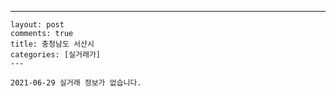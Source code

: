 ---
    layout: post
    comments: true
    title: 충청남도 서산시
    categories: [실거래가]
    ---

    2021-06-29 실거래 정보가 없습니다.

    